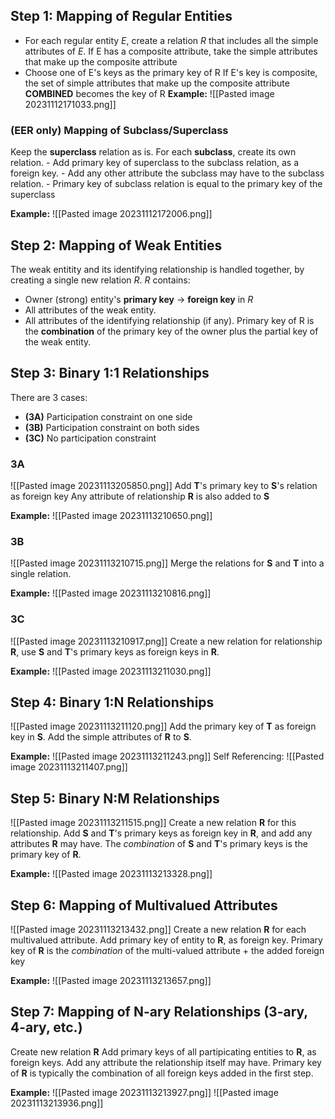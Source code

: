 ## Step 1: Mapping of Regular Entities
* For each regular entity $E$, create a relation $R$ that includes all the simple attributes of $E$.
	If E has a composite attribute, take the simple attributes that make up the composite attribute
* Choose one of E's keys as the primary key of R
	If E's key is composite, the set of simple attributes that make up the composite attribute **COMBINED** becomes the key of R
**Example:** 
	![[Pasted image 20231112171033.png]]


### (EER only) Mapping of Subclass/Superclass
Keep the **superclass** relation as is.
For each **subclass**, create its own relation.
	- Add primary key of superclass to the subclass relation, as a foreign key.
	- Add any other attribute the subclass may have to the subclass relation.
	- Primary key of subclass relation is equal to the primary key of the superclass

**Example:**
	![[Pasted image 20231112172006.png]]
	
## Step 2: Mapping of Weak Entities
The weak entitity and its identifying relationship is handled together, by creating a single new relation $R$.
$R$ contains:
- Owner (strong) entity's **primary key** -> **foreign key** in $R$
- All attributes of the weak entity.
- All attributes of the identifying relationship (if any).
Primary key of R is the **combination** of the primary key of the owner plus the partial key of the weak entity.
## Step 3: Binary 1:1 Relationships
There are 3 cases:
* **(3A)** Participation constraint on one side
* **(3B)** Participation constraint on both sides
* **(3C)** No participation constraint

### 3A
![[Pasted image 20231113205850.png]]
Add **T**'s primary key to **S**'s relation as foreign key
Any attribute of relationship **R** is also added to **S**

**Example:**
	![[Pasted image 20231113210650.png]]

### 3B
![[Pasted image 20231113210715.png]]
Merge the relations for **S** and **T** into a single relation.

**Example:**
	![[Pasted image 20231113210816.png]]

### 3C
![[Pasted image 20231113210917.png]]
Create a new relation for relationship **R**, use **S** and **T**'s primary keys as foreign keys in **R**. 

**Example:**
	![[Pasted image 20231113211030.png]]

## Step 4: Binary 1:N Relationships
![[Pasted image 20231113211120.png]]
Add the primary key of **T** as foreign key in **S**.
Add the simple attributes of **R** to **S**.

**Example:**
	![[Pasted image 20231113211243.png]]
	Self Referencing:
	![[Pasted image 20231113211407.png]]
	
## Step 5: Binary N:M Relationships
![[Pasted image 20231113211515.png]]
Create a new relation **R** for this relationship.
Add **S** and **T**'s primary keys as foreign key in **R**, and add any attributes **R** may have.
The *combination* of **S** and **T**'s primary keys is the primary key of **R**.

**Example:**
	![[Pasted image 20231113213328.png]]

## Step 6: Mapping of Multivalued Attributes
![[Pasted image 20231113213432.png]]
Create a new relation **R** for each multivalued attribute.
Add primary key of entity to **R**, as foreign key.
Primary key of **R** is the *combination* of the multi-valued attribute + the added foreign key

**Example:** 
	![[Pasted image 20231113213657.png]]

## Step 7: Mapping of N-ary Relationships (3-ary, 4-ary, etc.)
Create new relation **R**
Add primary keys of all partipicating entities to **R**, as foreign keys.
Add any attribute the relationship itself may have.
Primary key of **R** is typically the combination of all foreign keys added in the first step.

**Example:**
	![[Pasted image 20231113213927.png]]
	![[Pasted image 20231113213936.png]]

